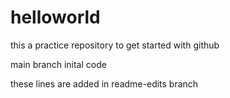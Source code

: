 # helloworld
this a practice repository to get started with github

main branch inital code 

these lines are added in readme-edits branch
